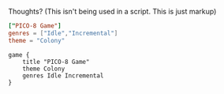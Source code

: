 Thoughts?
(This isn't being used in a script. This is just markup)
```toml
["PICO-8 Game"]
genres = ["Idle","Incremental"]
theme = "Colony"
```
```kdl
game {
	title "PICO-8 Game"
	theme Colony
	genres Idle Incremental
}
```
